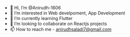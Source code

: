 - 👋 Hi, I’m @Anirudh-1606
- 👀 I’m interested in Web develpoment, App Development
- 🌱 I’m currently learning Flutter 
- 💞️ I’m looking to collaborate on Reactjs projects
- 📫 How to reach me - anirudhsaladi7@gmail.com

<!---
Anirudh-1606/Anirudh-1606 is a ✨ special ✨ repository because its `README.md` (this file) appears on your GitHub profile.
You can click the Preview link to take a look at your changes.
--->

